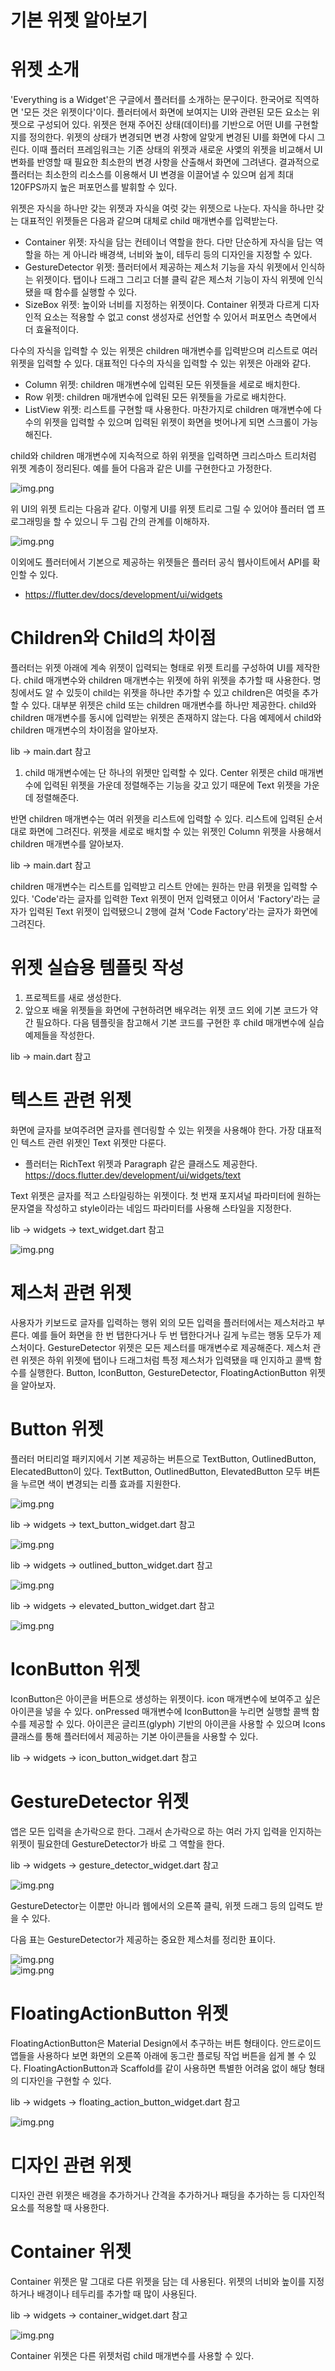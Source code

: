 # **기본 위젯 알아보기**  
# **위젯 소개**  
'Everything is a Widget'은 구글에서 플러터를 소개하는 문구이다. 한국어로 직역하면 '모든 것은 위젯이다'이다. 플러터에서 
화면에 보여지는 UI와 관련된 모든 요소는 위젯으로 구성되어 있다. 위젯은 현재 주어진 상태(데이터)를 기반으로 어떤 UI를 구현할지를 
정의한다. 위젯의 상태가 변경되면 변경 사항에 알맞게 변경된 UI를 화면에 다시 그린다. 이때 플러터 프레임워크는 기존 상태의 
위젯과 새로운 사앷의 위젯을 비교해서 UI 변화를 반영할 때 필요한 최소한의 변경 사항을 산출해서 화면에 그려낸다. 결과적으로 
플러터는 최소한의 리소스를 이용해서 UI 변경을 이끌어낼 수 있으며 쉽게 최대 120FPS까지 높은 퍼포먼스를 발휘할 수 있다.  
  
위젯은 자식을 하나만 갖는 위젯과 자식을 여럿 갖는 위젯으로 나눈다. 자식을 하나만 갖는 대표적인 위젯들은 다음과 같으며 대체로 
child 매개변수를 입력받는다.  
  
- Container 위젯: 자식을 담는 컨테이너 역할을 한다. 다만 단순하게 자식을 담는 역할을 하는 게 아니라 배경색, 너비와 높이, 
테두리 등의 디자인을 지정할 수 있다.  
- GestureDetector 위젯: 플러터에서 제공하는 제스처 기능을 자식 위젯에서 인식하는 위젯이다. 탭이나 드래그 그리고 더블 클릭 
같은 제스처 기능이 자식 위젯에 인식됐을 때 함수를 실행할 수 있다.  
- SizeBox 위젯: 높이와 너비를 지정하는 위젯이다. Container 위젯과 다르게 디자인적 요소는 적용할 수 없고 const 생성자로 
선언할 수 있어서 퍼포먼스 측면에서 더 효율적이다.  
  
다수의 자식을 입력할 수 있는 위젯은 children 매개변수를 입력받으며 리스트로 여러 위젯을 입력할 수 있다. 대표적인 다수의 자식을 
입력할 수 있는 위젯은 아래와 같다.  
  
- Column 위젯: children 매개변수에 입력된 모든 위젯들을 세로로 배치한다.  
- Row 위젯: children 매개변수에 입력된 모든 위젯들을 가로로 배치한다.  
- ListView 위젯: 리스트를 구현할 때 사용한다. 마찬가지로 children 매개변수에 다수의 위젯을 입력할 수 있으며 입력된 위젯이 
화면을 벗어나게 되면 스크롤이 가능해진다.  
  
child와 children 매개변수에 지속적으로 하위 위젯을 입력하면 크리스마스 트리처럼 위젯 계층이 정리된다. 예를 들어 다음과 
같은 UI를 구현한다고 가정한다.  
  
![img.png](image/img.png)  
  
위 UI의 위젯 트리는 다음과 같다. 이렇게 UI를 위젯 트리로 그릴 수 있어야 플러터 앱 프로그래밍을 할 수 있으니 두 그림 간의 
관계를 이해하자.  
  
![img.png](image/img2.png)  
  
이외에도 플러터에서 기본으로 제공하는 위젯들은 플러터 공식 웹사이트에서 API를 확인할 수 있다.  
- https://flutter.dev/docs/development/ui/widgets  
  
# **Children와 Child의 차이점**  
플러터는 위젯 아래에 계속 위젯이 입력되는 형태로 위젯 트리를 구성하여 UI를 제작한다. child 매개변수와 children 매개변수는 
위젯에 하위 위젯을 추가할 때 사용한다. 명칭에서도 알 수 있듯이 child는 위젯을 하나만 추가할 수 있고 children은 여럿을 추가할 
수 있다. 대부분 위젯은 child 또는 children 매개변수를 하나만 제공한다. child와 children 매개변수를 동시에 입력받는 
위젯은 존재하지 않는다. 다음 예제에서 child와 children 매개변수의 차이점을 알아보자.  
  
lib -> main.dart 참고  
  
1. child 매개변수에는 단 하나의 위젯만 입력할 수 있다. Center 위젯은 child 매개변수에 입력된 위젯을 가운데 정렬해주는 기능을 
갖고 있기 때문에 Text 위젯을 가운데 정렬해준다.  
  
반면 children 매개변수는 여러 위젯을 리스트에 입력할 수 있다. 리스트에 입력된 순서대로 화면에 그려진다. 위젯을 세로로 배치할 
수 있는 위젯인 Column 위젯을 사용해서 children 매개변수를 알아보자.  
  
lib -> main.dart 참고  
  
children 매개변수는 리스트를 입력받고 리스트 안에는 원하는 만큼 위젯을 입력할 수 있다. 'Code'라는 글자를 입력한 Text 위젯이 
먼저 입력됐고 이어서 'Factory'라는 글자가 입력된 Text 위젯이 입력됐으니 2행에 걸쳐 'Code Factory'라는 글자가 화면에 
그려진다.  
  
# **위젯 실습용 템플릿 작성**  
1. 프로젝트를 새로 생성한다.  
2. 앞으포 배울 위젯들을 화면에 구현하려면 배우려는 위젯 코드 외에 기본 코드가 약간 필요하다. 다음 템플릿을 참고해서 기본 
코드를 구현한 후 child 매개변수에 실습 예제들을 작성한다.  
  
lib -> main.dart 참고  
  
# **텍스트 관련 위젯**  
화면에 글자를 보여주려면 글자를 렌더링할 수 있는 위젯을 사용해야 한다. 가장 대표적인 텍스트 관련 위젯인 Text 위젯만 다룬다.  
  
- 플러터는 RichText 위젯과 Paragraph 같은 클래스도 제공한다.  
https://docs.flutter.dev/development/ui/widgets/text  
  
Text 위젯은 글자를 적고 스타일링하는 위젯이다. 첫 번재 포지셔널 파라미터에 원하는 문자열을 작성하고 style이라는 네임드 파라미터를 
사용해 스타일을 지정한다.  
  
lib -> widgets -> text_widget.dart 참고  
  
![img.png](image/img3.png)  
  
# **제스처 관련 위젯**  
사용자가 키보드로 글자를 입력하는 행위 외의 모든 입력을 플러터에서는 제스처라고 부른다. 예를 들어 화면을 한 번 탭한다거나 
두 번 탭한다거나 길게 누르는 행동 모두가 제스처이다. GestureDetector 위젯은 모든 제스터를 매개변수로 제공해준다. 제스처 
관련 위젯은 하위 위젯에 탭이나 드래그처럼 특정 제스처가 입력됐을 때 인지하고 콜백 함수를 실행한다. Button, IconButton, 
GestureDetector, FloatingActionButton 위젯을 알아보자.  
  
# **Button 위젯**  
플러터 머티리얼 패키지에서 기본 제공하는 버튼으로 TextButton, OutlinedButton, ElecatedButton이 있다. TextButton, 
OutlinedButton, ElevatedButton 모두 버튼을 누르면 색이 변경되는 리플 효과를 지원한다.  
  
![img.png](image/img4.png)  
  
lib -> widgets -> text_button_widget.dart 참고  
  
![img.png](image/img5.png)  
  
lib -> widgets -> outlined_button_widget.dart 참고  
  
![img.png](image/img6.png)  

lib -> widgets -> elevated_button_widget.dart 참고  
  
![img.png](image/img7.png)  
  
# **IconButton 위젯**  
IconButton은 아이콘을 버튼으로 생성하는 위젯이다. icon 매개변수에 보여주고 싶은 아이콘을 넣을 수 있다. onPressed 매개변수에 
IconButton을 누리면 실행할 콜백 함수를 제공할 수 있다. 아이콘은 글리프(glyph) 기반의 아이콘을 사용할 수 있으며 Icons 클래스를 
통해 플러터에서 제공하는 기본 아이콘들을 사용할 수 있다.  
  
lib -> widgets -> icon_button_widget.dart 참고  
  
# **GestureDetector 위젯**  
앱은 모든 입력을 손가락으로 한다. 그래서 손가락으로 하는 여러 가지 입력을 인지하는 위젯이 필요한데 GestureDetector가 바로 
그 역할을 한다.  
  
lib -> widgets -> gesture_detector_widget.dart 참고  
  
![img.png](image/img8.png)  
  
GestureDetector는 이뿐만 아니라 웹에서의 오른쪽 클릭, 위젯 드래그 등의 입력도 받을 수 있다.  
  
다음 표는 GestureDetector가 제공하는 중요한 제스처를 정리한 표이다.  
  
![img.png](image/img9.png)  
![img.png](image/img10.png)  
  
# **FloatingActionButton 위젯**  
FloatingActionButton은 Material Design에서 추구하는 버튼 형태이다. 안드로이드 앱들을 사용하다 보면 화면의 오른쪽 아래에 
동그란 플로팅 작업 버튼을 쉽게 볼 수 있다. FloatingActionButton과 Scaffold를 같이 사용하면 특별한 어려움 없이 해당 형태의 
디자인을 구현할 수 있다.  
  
lib -> widgets -> floating_action_button_widget.dart 참고  
  
![img.png](image/img11.png)  
  
# **디자인 관련 위젯**  
디자인 관련 위젯은 배경을 추가하거나 간격을 추가하거나 패딩을 추가하는 등 디자인적 요소를 적용할 때 사용한다.  
  
# **Container 위젯**  
Container 위젯은 말 그대로 다른 위젯을 담는 데 사용된다. 위젯의 너비와 높이를 지정하거나 배경이나 테두리를 추가할 때 많이 
사용된다.  
  
lib -> widgets -> container_widget.dart 참고  
  
![img.png](image/img12.png)  
  
Container 위젯은 다른 위젯처럼 child 매개변수를 사용할 수 있다.  
  



